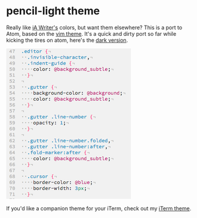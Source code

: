 # pencil-light theme

Really like [iA Writer's][iaw] colors, but want them elsewhere?  This is a port to Atom, based on the [vim theme][pencil-vim].  It's a quick and dirty port so far while kicking the tires on atom, here's the [dark version][atom-pencil-dark].

![less example](screenshot.png)

If you'd like a companion theme for your iTerm, check out my [iTerm theme][pencil-iterm].

[iaw]: http://www.iawriter.com/
[pencil-vim]: https://github.com/reedes/vim-colors-pencil
[pencil-iterm]: https://github.com/mattly/iterm-colors-pencil
[atom-pencil-dark]: https://atom.io/packages/pencil-dark
